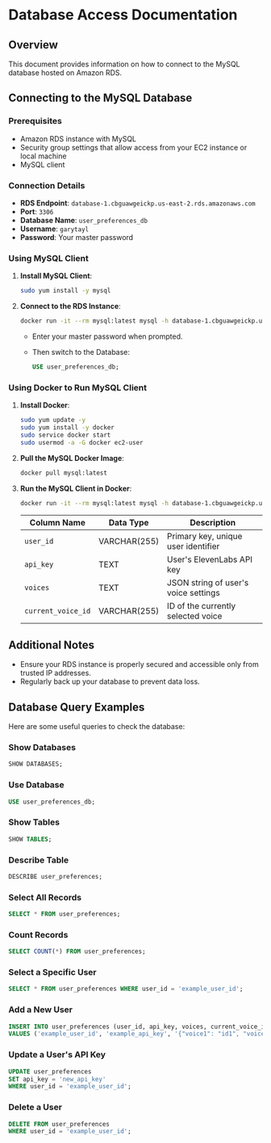 
# Database Access Documentation

## Overview
This document provides information on how to connect to the MySQL database hosted on Amazon RDS.

## Connecting to the MySQL Database

### Prerequisites
- Amazon RDS instance with MySQL
- Security group settings that allow access from your EC2 instance or local machine
- MySQL client

### Connection Details
- **RDS Endpoint**: `database-1.cbguawgeickp.us-east-2.rds.amazonaws.com`
- **Port**: `3306`
- **Database Name**: `user_preferences_db`
- **Username**: `garytayl`
- **Password**: Your master password

### Using MySQL Client

1. **Install MySQL Client**:
   ```sh
   sudo yum install -y mysql
   ```

2. **Connect to the RDS Instance**:
   ```sh
   docker run -it --rm mysql:latest mysql -h database-1.cbguawgeickp.us-east-2.rds.amazonaws.com -u garytayl -p
   ```
   - Enter your master password when prompted.
   
   - Then switch to the Database:
   
      ```sql
      USE user_preferences_db;
      ```

### Using Docker to Run MySQL Client

1. **Install Docker**:
   ```sh
   sudo yum update -y
   sudo yum install -y docker
   sudo service docker start
   sudo usermod -a -G docker ec2-user
   ```

2. **Pull the MySQL Docker Image**:
   ```sh
   docker pull mysql:latest
   ```

3. **Run the MySQL Client in Docker**:
   ```sh
   docker run -it --rm mysql:latest mysql -h database-1.cbguawgeickp.us-east-2.rds.amazonaws.com -u garytayl -p
   ```

   
      | Column Name       | Data Type      | Description                           |
      |-------------------|----------------|---------------------------------------|
      | `user_id`         | VARCHAR(255)   | Primary key, unique user identifier   |
      | `api_key`         | TEXT           | User's ElevenLabs API key             |
      | `voices`          | TEXT           | JSON string of user's voice settings  |
      | `current_voice_id`| VARCHAR(255)   | ID of the currently selected voice    |



## Additional Notes
- Ensure your RDS instance is properly secured and accessible only from trusted IP addresses.
- Regularly back up your database to prevent data loss.


## Database Query Examples

Here are some useful queries to check the database:

### Show Databases
```sql
SHOW DATABASES;
```

### Use Database
```sql
USE user_preferences_db;
```

### Show Tables
```sql
SHOW TABLES;
```

### Describe Table
```sql
DESCRIBE user_preferences;
```

### Select All Records
```sql
SELECT * FROM user_preferences;
```

### Count Records
```sql
SELECT COUNT(*) FROM user_preferences;
```

### Select a Specific User
```sql
SELECT * FROM user_preferences WHERE user_id = 'example_user_id';
```

### Add a New User
```sql
INSERT INTO user_preferences (user_id, api_key, voices, current_voice_id) 
VALUES ('example_user_id', 'example_api_key', '{"voice1": "id1", "voice2": "id2"}', 'id1');
```

### Update a User's API Key
```sql
UPDATE user_preferences 
SET api_key = 'new_api_key' 
WHERE user_id = 'example_user_id';
```

### Delete a User
```sql
DELETE FROM user_preferences 
WHERE user_id = 'example_user_id';
```
